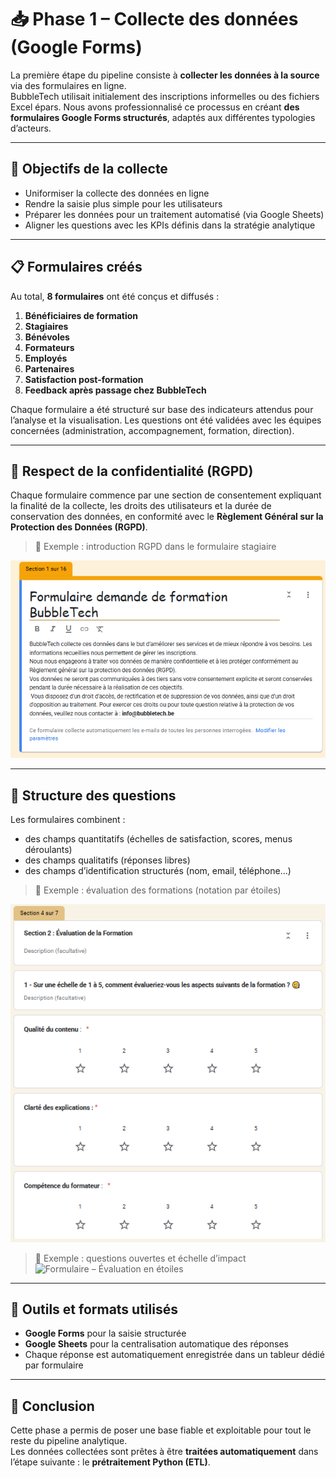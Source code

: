 # 📥 Phase 1 – Collecte des données (Google Forms)

La première étape du pipeline consiste à **collecter les données à la source** via des formulaires en ligne.  
BubbleTech utilisait initialement des inscriptions informelles ou des fichiers Excel épars. Nous avons professionnalisé ce processus en créant **des formulaires Google Forms structurés**, adaptés aux différentes typologies d’acteurs.

---

## 🎯 Objectifs de la collecte

- Uniformiser la collecte des données en ligne
- Rendre la saisie plus simple pour les utilisateurs
- Préparer les données pour un traitement automatisé (via Google Sheets)
- Aligner les questions avec les KPIs définis dans la stratégie analytique

---

## 📋 Formulaires créés

Au total, **8 formulaires** ont été conçus et diffusés :

1. **Bénéficiaires de formation**
2. **Stagiaires**
3. **Bénévoles**
4. **Formateurs**
5. **Employés**
6. **Partenaires**
7. **Satisfaction post-formation**
8. **Feedback après passage chez BubbleTech**

Chaque formulaire a été structuré sur base des indicateurs attendus pour l’analyse et la visualisation. Les questions ont été validées avec les équipes concernées (administration, accompagnement, formation, direction).

---

## 🔐 Respect de la confidentialité (RGPD)

Chaque formulaire commence par une section de consentement expliquant la finalité de la collecte, les droits des utilisateurs et la durée de conservation des données, en conformité avec le **Règlement Général sur la Protection des Données (RGPD)**.

> 📸 Exemple : introduction RGPD dans le formulaire stagiaire

![RGPD](./rgpd.PNG)

---

## 🧠 Structure des questions

Les formulaires combinent :
- des champs quantitatifs (échelles de satisfaction, scores, menus déroulants)
- des champs qualitatifs (réponses libres)
- des champs d’identification structurés (nom, email, téléphone...)

> 📸 Exemple : évaluation des formations (notation par étoiles)

![Formulaire – Évaluation en étoiles](./formulaire_satisfaction_eval.PNG)

> 📸 Exemple : questions ouvertes et échelle d’impact
![Formulaire – Évaluation en étoiles](./expérience_participant.PNG)


---

## 🔗 Outils et formats utilisés

- **Google Forms** pour la saisie structurée
- **Google Sheets** pour la centralisation automatique des réponses
- Chaque réponse est automatiquement enregistrée dans un tableur dédié par formulaire

---

## 📌 Conclusion

Cette phase a permis de poser une base fiable et exploitable pour tout le reste du pipeline analytique.  
Les données collectées sont prêtes à être **traitées automatiquement** dans l’étape suivante : le **prétraitement Python (ETL)**.
